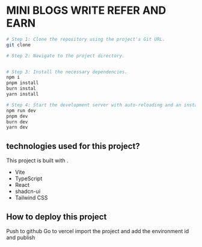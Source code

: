 # MINI BLOGS WRITE REFER AND EARN

```sh
# Step 1: Clone the repository using the project's Git URL.
git clone

# Step 2: Navigate to the project directory.


# Step 3: Install the necessary dependencies.
npm i
pnpm install
burn instal
yarn install

# Step 4: Start the development server with auto-reloading and an instant preview.
npm run dev
pnpm dev
burn dev
yarn dev
```


##  technologies  used for this project?

This project is built with .

- Vite
- TypeScript
- React
- shadcn-ui
- Tailwind CSS

## How to  deploy this project

Push to github 
Go to vercel
import the project and add the environment id and publish

